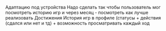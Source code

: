 Адаптацию под устройства
Надо сделать так чтобы пользователь мог посмотреть историю игр и через месяц - посмотреть как лучше реализовать
Достижения
История игр в профиле (статусы + действия (сдался или нет и тд) + возможность просматривать каждый ход 